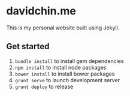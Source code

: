# davidchin.me

This is my personal website built using Jekyll.

## Get started

1. `bundle install` to install gem dependencies
2. `npm install` to install node packages
3. `bower install` to install bower packages
4. `grunt serve` to launch development server
5. `grunt deploy` to release

